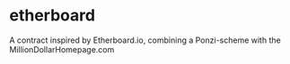 # etherboard
A contract inspired by Etherboard.io, combining a Ponzi-scheme with the MillionDollarHomepage.com

